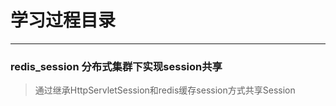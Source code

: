# 学习过程目录
---
   ### redis_session  分布式集群下实现session共享
   >   通过继承HttpServletSession和redis缓存session方式共享Session